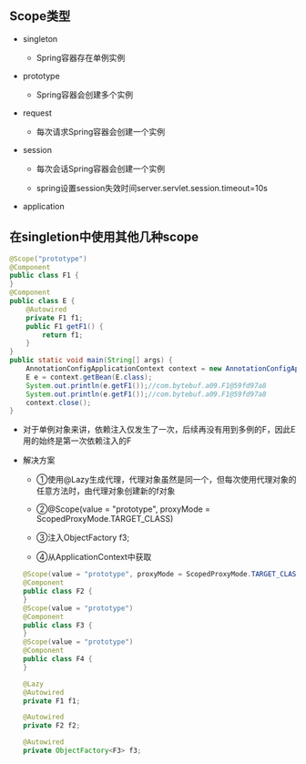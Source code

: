 ## Scope类型

- singleton
  
  - Spring容器存在单例实例

- prototype
  
  - Spring容器会创建多个实例

- request
  
  - 每次请求Spring容器会创建一个实例

- session
  
  - 每次会话Spring容器会创建一个实例
  
  - spring设置session失效时间server.servlet.session.timeout=10s

- application

## 在singletion中使用其他几种scope

```java
@Scope("prototype")
@Component
public class F1 {
}
@Component
public class E {
    @Autowired
    private F1 f1;
    public F1 getF1() {
        return f1;
    }
}
public static void main(String[] args) {
    AnnotationConfigApplicationContext context = new AnnotationConfigApplicationContext(A09Application.class);
    E e = context.getBean(E.class);
    System.out.println(e.getF1());//com.bytebuf.a09.F1@59fd97a8
    System.out.println(e.getF1());//com.bytebuf.a09.F1@59fd97a8
    context.close();
}
```

- 对于单例对象来讲，依赖注入仅发生了一次，后续再没有用到多例的F，因此E用的始终是第一次依赖注入的F

- 解决方案
  
  - ①使用@Lazy生成代理，代理对象虽然是同一个，但每次使用代理对象的任意方法时，由代理对象创建新的f对象
  
  - ②@Scope(value = "prototype", proxyMode = ScopedProxyMode.TARGET_CLASS)
  
  - ③注入ObjectFactory<F3> f3;
  
  - ④从ApplicationContext中获取
  
  ```java
  @Scope(value = "prototype", proxyMode = ScopedProxyMode.TARGET_CLASS)
  @Component
  public class F2 {
  }
  @Scope(value = "prototype")
  @Component
  public class F3 {
  }
  @Scope(value = "prototype")
  @Component
  public class F4 {
  }
  
  @Lazy
  @Autowired
  private F1 f1;
  
  @Autowired
  private F2 f2;
  
  @Autowired
  private ObjectFactory<F3> f3;
  
  
  ```
